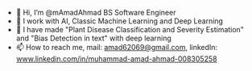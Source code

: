 - 👋 Hi, I’m @mAmadAhmad BS Software Engineer
- 👀 I work with AI, Classic Machine Learning and Deep Learning
- 🌱 I have made "Plant Disease Classification and Severity Estimation" and "Bias Detection in text" with deep learning
- 📫 How to reach me, mail: amad62069@gmail.com, linkedIn: www.linkedin.com/in/muhammad-amad-ahmad-008305258

<!---
mAmadAhmad/mAmadAhmad is a ✨ special ✨ repository because its `README.md` (this file) appears on your GitHub profile.
You can click the Preview link to take a look at your changes.
--->
